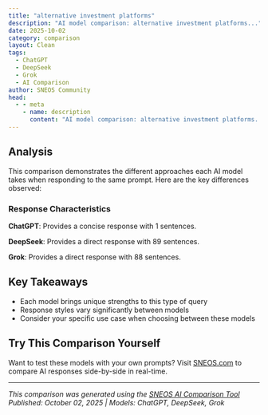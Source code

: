 ```yaml
---
title: "alternative investment platforms"
description: "AI model comparison: alternative investment platforms..."
date: 2025-10-02
category: comparison
layout: Clean
tags:
  - ChatGPT
  - DeepSeek
  - Grok
  - AI Comparison
author: SNEOS Community
head:
  - - meta
    - name: description
      content: "AI model comparison: alternative investment platforms..."
---
```


<ChatComparison
  title="alternative investment platforms"
  prompt="alternative investment platforms"
  :responses='{"ChatGPT": "Alternative investment platforms have grown in popularity, offering investors opportunities beyond traditional stocks and bonds. These platforms often provide access to private equity, real estate, cryptocurrency, art, commodities, and other non-traditional assets. Here are some popular categories and examples of alternative investment platforms:\n\n### 1. **Real Estate Crowdfunding**\n - **Fundrise**: Enables investors to access private real estate investments with a low minimum investment.\n - **RealtyMogul**: Offers investment opportunities in commercial real estate and REITs.\n - **CrowdStreet**: Focuses on commercial real estate investments, allowing accredited investors to access institutional-quality deals.\n\n### 2. **Peer-to-Peer Lending**\n - **LendingClub**: Facilitates personal loans and allows investors to fund portions of those loans for returns.\n - **Prosper**: Another platform for peer-to-peer lending, enabling investors to earn interest by funding personal loans.\n\n### 3. **Equity Crowdfunding**\n - **SeedInvest**: Allows investors to buy equity in startup companies.\n - **Crowdcube**: A UK-based platform where businesses can raise funds from individual investors in exchange for equity.\n - **Wefunder**: Focuses on small businesses and startups, allowing individual investors to participate in early-stage funding.\n\n### 4. **Cryptocurrency and Digital Assets**\n - **Coinbase**: A well-known cryptocurrency exchange that also offers staking and investment in digital currencies.\n - **Binance**: Offers trading and investing in a wide variety of cryptocurrencies.\n - **BlockFi**: Provides crypto-backed loans and interest accounts where users can earn interest on their crypto holdings.\n\n### 5. **Art and Collectibles**\n - **Masterworks**: Allows investors to buy shares in blue-chip art pieces, offering a way to invest in art at lower capital requirements.\n - **Rally Rd**: Offers fractional ownership of collectibles, from rare cars to vintage toys.\n\n### 6. **Wine and Luxury Assets**\n - **Vinovest**: Offers investment opportunities in fine wine, allowing diversification through a portfolio of vintages.\n - **CurioInvest**: Focuses on luxury and collectible cars, enabling fractional ownership of high-end vehicles.\n\n### 7. **Commodities**\n - **Vaulted**: A platform for investing in gold, allowing users to buy and sell gold bullion.\n - **Hard Assets Alliance**: Offers a diversity of commodities including precious metals, collectibles, and other tangible assets.\n\n### 8. **Hedge Funds and Private Equity**\n - **iCapital Network**: Provides access to alternative investment funds, including hedge funds and private equity for accredited investors.\n - **Moonfare**: Allows investors to access private equity investments that traditionally require large capital outlays.\n\n### 9. **Tokenized Assets**\n - **RealT**: Tokenizes real estate properties to allow fractional ownership through blockchain technology.\n - **CurioInvest** (again): In addition to luxury cars, they explore tokenization of other assets as well.\n\n### 10. **Social Impact Investments**\n - **Kiva**: A non-profit organization that allows individuals to lend money to low-income entrepreneurs and students around the world.\n - **Inclusive Capital Partners**: Focuses on investing in companies that aim to generate a social and environmental impact alongside financial returns.\n\n### Considerations Before Investing\n- **Risk Tolerance**: Understand the risks associated with alternative assets, which can be more volatile and less liquid than traditional investments.\n- **Investment Horizon**: Many alternative investments are illiquid and may require a longer-term commitment.\n- **Due Diligence**: Research the platforms and opportunities thoroughly, as the regulatory environment can vary widely.\n\nInvestors should always conduct their own research or consult with a financial advisor before investing in alternative assets.", "DeepSeek": "Of course. \u0022Alternative investment platforms\u0022 is a broad and rapidly growing sector of fintech. These platforms use technology to democratize access to investment classes that were traditionally the domain of the wealthy or institutional investors.\n\nLet\u0027s break down what they are, the major types, key players, and what to consider before using them.\n\n### What Are Alternative Investment Platforms?\n\nThese are online marketplaces or software that allow individual investors to buy, trade, or gain exposure to assets **outside of the traditional \u0022long-only\u0022 stocks, bonds, and cash.**\n\n**Traditional Investments:** Publicly traded company stocks (Apple, Tesla), ETFs, Mutual Funds, Government Bonds.\n**Alternative Investments:** Everything else\u2014Real Estate, Private Equity, Venture Capital, Fine Art, Collectibles, Cryptocurrencies, Commodities, etc.\n\n---\n\n### Major Categories of Platforms \u0026 Key Players\n\nHere\u2019s a look at the different types of platforms, categorized by the asset class they focus on.\n\n#### 1. Real Estate Crowdfunding\nThese platforms allow you to invest in commercial or residential real estate projects with much lower capital requirements than buying a property outright.\n* **Fundrise:** Focuses on eREITs and eFunds, making it very accessible for beginners. Low minimums (~$10).\n* **Yieldstreet:** Offers real estate alongside other alternatives like litigation finance and art. Higher minimums, often $10,000\u002B.\n* **CrowdStreet:** Targets accredited investors and focuses on commercial real estate projects. Higher potential returns but higher risk.\n* **Arrived Homes / Ark7:** Allows you to buy shares of single-family rental properties and earn a portion of the rental income and appreciation.\n\n#### 2. Private Equity \u0026 Venture Capital\nThese platforms provide access to startups and private companies at various stages of growth.\n* **AngelList:** The giant in this space. Connects startups with angel investors and job seekers. Offers funds and direct investments.\n* **SeedInvest / StartEngine / Wefunder:** Equity crowdfunding platforms where anyone (often including non-accredited investors) can invest in early-stage startups.\n* **CircleUp:** Focuses on early-stage consumer brands.\n\n#### 3. Art \u0026 Collectibles\nPlatforms that fractionalize high-value assets like fine art, trading cards, or vintage cars.\n* **Masterworks:** The leader in fine art fractionalization. They buy blue-chip art, file it with the SEC, and you can buy shares. Focuses on art as an asset class for appreciation.\n* **Rally Rd. / Otis (acquired by Public):** Allows fractional investing in a wider range of collectibles (cars, watches, comics, sneakers).\n* **Collectable:** Specializes in sports memorabilia and trading cards (e.g., a fraction of a LeBron James rookie card).\n\n#### 4. Private Credit / Peer-to-Peer (P2P) Lending\nPlatforms that connect borrowers with individual lenders, bypassing traditional banks.\n* **Prosper / LendingClub:** Pioneers in the P2P personal loan space. You fund parts of loans and receive monthly payments with interest.\n* **Funding Circle:** Focuses on small business loans.\n\n#### 5. Broad Multi-Asset Platforms\nThese are like \u0022alternative investment supermarkets,\u0022 offering a curated selection from several categories.\n* **Alto:** A standout platform with an IRA focus. Their Alto IRA allows you to use retirement funds to invest in a wide range of alternatives (startups, crypto, real estate) through partnerships with other platforms.\n* **iCapital Network:** Primarily for financial advisors and their high-net-worth clients, offering access to premium private equity and hedge funds.\n\n#### 6. Crypto \u0026 Digital Assets\nWhile exchanges like Coinbase are well-known, some platforms are pushing into more complex crypto-based yields and services.\n* **Coinbase / Kraken:** Standard exchanges for buying major cryptocurrencies.\n* **Nexo / BlockFi (now restructuring):** Offered crypto lending and interest-earning accounts (now under more regulatory scrutiny).\n\n---\n\n### Key Benefits of Using These Platforms\n\n1. **Democratization \u0026 Access:** You can invest in a Picasso or a skyscraper with a few hundred dollars.\n2. **Portfolio Diversification:** Alternatives often have a low correlation to the stock market, which can help reduce overall portfolio risk.\n3. **Potential for Higher Returns:** Some asset classes, like venture capital, offer outsized return potential (along with high risk).\n4. **Direct Ownership:** You often own a direct or fractional share of the underlying asset, unlike a stock which is a share of a company.\n\n---\n\n### Crucial Risks and Considerations\n\n1. **Illiquidity:** This is the biggest risk. Many alternatives have lock-up periods (e.g., 5-10 years). You often **cannot** sell your investment easily like a stock. Some platforms are creating secondary markets, but they are thin.\n2. **High Risk \u0026 Volatility:** Startups fail, real estate projects can go bankrupt, and art markets can be fickle. You can lose your entire investment.\n3. **High Fees:** Management fees, performance fees, and acquisition fees can be significantly higher than those for index funds.\n4. **Complexity:** These are complex investments. It\u0027s crucial to understand the business model, the fee structure, and the exit strategy.\n5. **Accredited Investor Rules:** Many of the best opportunities are restricted to \u0022Accredited Investors\u0022 (high income/net worth), limiting access for the general public.\n6. **Due Diligence:** The platform does the initial vetting, but you are still responsible for understanding each specific investment.\n\n### Before You Invest: A Checklist\n\n* **Read the Fine Print:** Understand the fee structure and the liquidity terms. How and when do you get your money back?\n* **Start Small:** Allocate only a small portion of your portfolio (e.g., 5-10%) to these speculative investments.\n* **Diversify Within Alternatives:** Don\u0027t put all your \u0022alt\u0022 money into one startup or one piece of art. Spread it across different platforms and asset classes.\n* **Understand Your Time Horizon:** Only invest money you are confident you won\u0027t need for the next 5-10 years.\n* **Check the Platform\u0027s Track Record:** How long have they been in business? Have they had any regulatory issues?\n\nIn summary, alternative investment platforms are powerful tools for building a modern, diversified portfolio. However, they are not a substitute for a core portfolio of traditional assets. They are speculative satellites to that core, offering exciting potential but requiring a careful, educated, and patient approach.", "Grok": "Alternative investment platforms are online marketplaces or services that allow individuals and institutions to invest in non-traditional assets beyond stocks, bonds, and cash. These platforms provide access to opportunities such as real estate, private equity, venture capital, hedge funds, cryptocurrencies, collectibles, and more. Below is an overview of alternative investment platforms, their types, and some popular examples:\n\n---\n\n### **What Are Alternative Investments?**\nAlternative investments are asset classes that fall outside the conventional categories of stocks, bonds, and cash. They often have different risk-return profiles, lower correlation to traditional markets, and may require higher minimum investments or longer lock-up periods. Common alternative investments include:\n- Real estate (crowdfunding, REITs)\n- Private equity and venture capital\n- Hedge funds\n- Commodities (gold, silver, oil)\n- Cryptocurrencies and blockchain assets\n- Collectibles (art, wine, NFTs)\n- Peer-to-peer lending\n- Infrastructure projects\n\n---\n\n### **What Are Alternative Investment Platforms?**\nThese are digital tools or marketplaces that democratize access to alternative investments, often lowering the barriers to entry for retail investors. They typically offer:\n- Access to curated investment opportunities.\n- Transparent fee structures.\n- Tools for portfolio management and tracking.\n- Educational resources for investors.\n\nMany platforms cater to both accredited and non-accredited investors, though some investments may still require accreditation (based on income or net worth, as defined by regulations like the SEC in the U.S.).\n\n---\n\n### **Types of Alternative Investment Platforms**\n1. **Real Estate Crowdfunding Platforms**\n - Allow investors to pool funds to invest in properties or real estate projects.\n - Examples: Fundrise, RealtyMogul, CrowdStreet.\n \n2. **Private Equity and Venture Capital Platforms**\n - Provide access to early-stage startups or private companies.\n - Examples: AngelList, SeedInvest, StartEngine.\n\n3. **Peer-to-Peer Lending Platforms**\n - Facilitate loans between individuals or small businesses, bypassing traditional banks.\n - Examples: LendingClub, Prosper, Funding Circle.\n\n4. **Cryptocurrency and Blockchain Platforms**\n - Offer investment in digital assets, NFTs, or decentralized finance (DeFi) projects.\n - Examples: Coinbase, Binance, Kraken, OpenSea (for NFTs).\n\n5. **Collectibles and Fractional Ownership Platforms**\n - Enable investment in fractional shares of art, wine, vintage cars, or other collectibles.\n - Examples: Masterworks (art), Rally (collectibles), Vinovest (wine).\n\n6. **Hedge Fund and Managed Fund Platforms**\n - Provide exposure to hedge funds or alternative strategies for accredited investors.\n - Examples: Hedgeable, CAIS, iCapital Network.\n\n7. **Impact Investing Platforms**\n - Focus on investments that generate social or environmental impact alongside financial returns.\n - Examples: Swell Investing, Calvert Impact Capital.\n\n---\n\n### **Popular Alternative Investment Platforms**\nHere are some notable platforms across various categories:\n\n#### **1. Real Estate Crowdfunding**\n- **Fundrise**: Offers eREITs and real estate funds with low minimums for non-accredited investors. Focuses on residential and commercial properties.\n- **RealtyMogul**: Provides access to commercial real estate deals for both accredited and non-accredited investors.\n- **CrowdStreet**: Focuses on commercial real estate for accredited investors with higher minimums.\n\n#### **2. Startups and Venture Capital**\n- **AngelList**: A platform for investing in startups and connecting with angel investors. Primarily for accredited investors.\n- **SeedInvest**: Allows both accredited and non-accredited investors to invest in startups with low minimums.\n- **StartEngine**: A crowdfunding platform for startups, focusing on equity crowdfunding.\n\n#### **3. Peer-to-Peer Lending**\n- **LendingClub**: One of the largest P2P lending platforms, offering personal and business loans.\n- **Prosper**: A marketplace for personal loans with a focus on individual investors earning returns through lending.\n- **Funding Circle**: Focuses on small business loans for investors seeking fixed-income returns.\n\n#### **4. Cryptocurrency and Digital Assets**\n- **Coinbase**: A leading crypto exchange offering access to Bitcoin, Ethereum, and other digital assets.\n- **Binance**: A global crypto platform with a wide range of tokens and DeFi investment options.\n- **OpenSea**: A marketplace for NFTs, allowing users to invest in digital collectibles.\n\n#### **5. Fractional Ownership and Collectibles**\n- **Masterworks**: Offers fractional ownership in high-value artwork, making art investment accessible.\n- **Rally**: Allows investors to buy fractional shares in rare collectibles like vintage cars and sports memorabilia.\n- **Vinovest**: Focuses on fine wine investments with managed portfolios.\n\n#### **6. Impact and Sustainable Investing**\n- **Swell Investing**: Focuses on socially responsible investments (though it has been absorbed into other platforms).\n- **Calvert Impact Capital**: Offers investment products focused on positive social and environmental outcomes.\n\n---\n\n### **Benefits of Alternative Investment Platforms**\n- **Diversification**: Exposure to assets with low correlation to traditional markets.\n- **Accessibility**: Lower minimum investment thresholds compared to traditional alternative investments.\n- **Transparency**: Many platforms provide clear information on fees, risks, and performance.\n- **Convenience**: Digital interfaces make investing and tracking portfolios easy.\n\n---\n\n### **Risks and Considerations**\n- **Liquidity Risk**: Many alternative investments have long lock-up periods or limited secondary markets.\n- **Higher Fees**: Management and performance fees can be significant.\n- **Regulatory Risks**: Some platforms and investments may not be fully regulated.\n- **Market Risk**: Many alternative assets are speculative and can be highly volatile (e.g., cryptocurrencies, startups).\n- **Accreditation Requirements**: Certain investments may be restricted to accredited investors.\n\n---\n\n### **How to Choose an Alternative Investment Platform**\n1. **Understand Your Goals**: Are you seeking income, growth, or diversification? Different platforms cater to different objectives.\n2. **Check Accreditation Requirements**: Ensure you qualify for the platform\u2019s offerings.\n3. **Evaluate Fees**: Look for platforms with transparent and reasonable fee structures.\n4. **Research Track Record**: Review the platform\u2019s history, user reviews, and performance of past deals.\n5. **Risk Tolerance**: Assess the risk level of the investments offered and ensure they align with your profile.\n6. **Security and Regulation**: Choose platforms that comply with local regulations and have strong security measures.\n\n---\n\nAlternative investment platforms have made it easier for retail investors to diversify their portfolios and explore new asset classes. However, due diligence is critical, as these investments often carry higher risks. If you\u2019re new to this space, consider starting with smaller investments or consulting a financial advisor to align your choices with your overall financial plan. Let me know if you\u0027d like more details on a specific platform or type of investment!"}' 
  published-date="10:10"
/>

## Analysis

This comparison demonstrates the different approaches each AI model takes when responding to the same prompt. Here are the key differences observed:

### Response Characteristics

**ChatGPT**: Provides a concise response with 1 sentences. 

**DeepSeek**: Provides a direct response with 89 sentences. 

**Grok**: Provides a direct response with 88 sentences. 

## Key Takeaways

- Each model brings unique strengths to this type of query
- Response styles vary significantly between models
- Consider your specific use case when choosing between these models

## Try This Comparison Yourself

Want to test these models with your own prompts? Visit [SNEOS.com](https://sneos.com) to compare AI responses side-by-side in real-time.

---

*This comparison was generated using the [SNEOS AI Comparison Tool](https://sneos.com)*
*Published: October 02, 2025 | Models: ChatGPT, DeepSeek, Grok*
